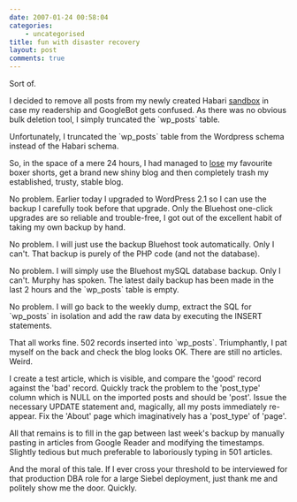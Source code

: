 ```yaml
---
date: 2007-01-24 00:58:04
categories:
    - uncategorised
title: fun with disaster recovery
layout: post
comments: true
---
```

Sort of.

I decided to remove all posts from my newly created Habari
[sandbox](http://www.nbrightside.com/habari/) in case my readership and
GoogleBot gets confused. As there was no obvious bulk deletion tool, I
simply truncated the \`wp\_posts\` table.

Unfortunately, I truncated the \`wp\_posts\` table from the Wordpress
schema instead of the Habari schema.

So, in the space of a mere 24 hours, I had managed to
[lose](http://www.nbrightside.com/blog/2007/01/24/lost-in-transit/) my
favourite boxer shorts, get a brand new shiny blog and then completely
trash my established, trusty, stable blog.

No problem. Earlier today I upgraded to WordPress 2.1 so I can use the
backup I carefully took before that upgrade. Only the Bluehost one-click
upgrades are so reliable and trouble-free, I got out of the excellent
habit of taking my own backup by hand.

No problem. I will just use the backup Bluehost took automatically. Only
I can't. That backup is purely of the PHP code (and not the database).

No problem. I will simply use the Bluehost mySQL database backup. Only I
can't. Murphy has spoken. The latest daily backup has been made in the
last 2 hours and the \`wp\_posts\` table is empty.

No problem. I will go back to the weekly dump, extract the SQL for
\`wp\_posts\` in isolation and add the raw data by executing the INSERT
statements.

That all works fine. 502 records inserted into \`wp\_posts\`.
Triumphantly, I pat myself on the back and check the blog looks OK.
There are still no articles. Weird.

I create a test article, which is visible, and compare the 'good' record
against the 'bad' record. Quickly track the problem to the 'post\_type'
column which is NULL on the imported posts and should be 'post'. Issue
the necessary UPDATE statement and, magically, all my posts immediately
re-appear. Fix the 'About' page which imaginatively has a 'post\_type'
of 'page'.

All that remains is to fill in the gap between last week's backup by
manually pasting in articles from Google Reader and modifying the
timestamps. Slightly tedious but much preferable to laboriously typing
in 501 articles.

And the moral of this tale. If I ever cross your threshold to be
interviewed for that production DBA role for a large Siebel deployment,
just thank me and politely show me the door. Quickly.
